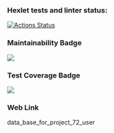 ### Hexlet tests and linter status:
[![Actions Status](https://github.com/AAvchinnikova/java-project-72/actions/workflows/hexlet-check.yml/badge.svg)](https://github.com/AAvchinnikova/java-project-72/actions)
### Maintainability Badge
<a href="https://codeclimate.com/github/AAvchinnikova/java-project-72/maintainability"><img src="https://api.codeclimate.com/v1/badges/f0ff9fde200c18e2d738/maintainability" /></a>
### Test Coverage Badge
<a href="https://codeclimate.com/github/AAvchinnikova/java-project-72/test_coverage"><img src="https://api.codeclimate.com/v1/badges/f0ff9fde200c18e2d738/test_coverage" /></a>
### Web Link
data_base_for_project_72_user
